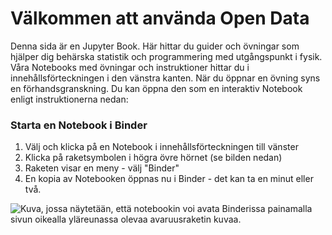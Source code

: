 Välkommen att använda Open Data
===============================

Denna sida är en Jupyter Book. Här hittar du guider och övningar som hjälper dig behärska statistik och programmering med utgångspunkt i fysik.
Våra Notebooks med övningar och instruktioner hittar du i innehållsförteckningen i den vänstra kanten.
När du öppnar en övning syns en förhandsgranskning. Du kan öppna den som en interaktiv Notebook enligt instruktionerna nedan:


### Starta en Notebook i Binder

1. Välj och klicka på en Notebook i innehållsförteckningen till vänster
1. Klicka på raketsymbolen i högra övre hörnet (se bilden nedan)
1. Raketen visar en meny - välj "Binder"
1. En kopia av Notebooken öppnas nu i Binder - det kan ta en minut eller två.

![Kuva, jossa näytetään, että notebookin voi avata Binderissa painamalla sivun oikealla yläreunassa olevaa avaruusraketin kuvaa.](/kuvat/jupyter-book-example.png)
